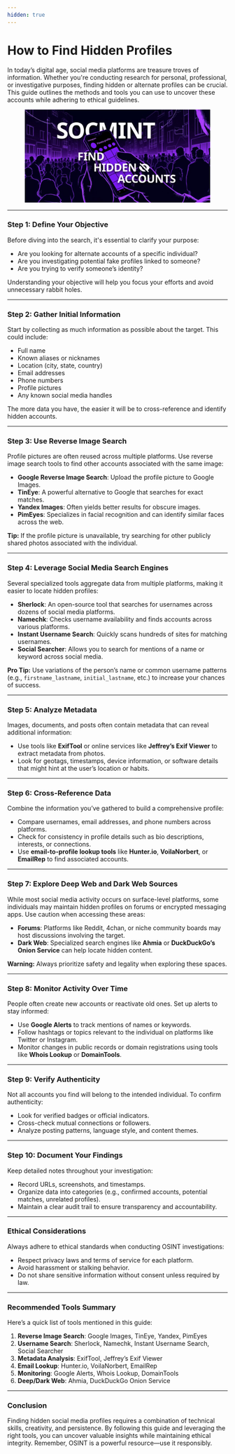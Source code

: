 ```yaml
---
hidden: true
---
```


# How to Find Hidden Profiles

In today’s digital age, social media platforms are treasure troves of information. Whether you're conducting research for personal, professional, or investigative purposes, finding hidden or alternate profiles can be crucial. This guide outlines the methods and tools you can use to uncover these accounts while adhering to ethical guidelines.

<figure><img src="../../.gitbook/assets/image (7).png" alt=""><figcaption></figcaption></figure>

***

### **Step 1: Define Your Objective**

Before diving into the search, it's essential to clarify your purpose:

* Are you looking for alternate accounts of a specific individual?
* Are you investigating potential fake profiles linked to someone?
* Are you trying to verify someone’s identity?

Understanding your objective will help you focus your efforts and avoid unnecessary rabbit holes.

***

### **Step 2: Gather Initial Information**

Start by collecting as much information as possible about the target. This could include:

* Full name
* Known aliases or nicknames
* Location (city, state, country)
* Email addresses
* Phone numbers
* Profile pictures
* Any known social media handles

The more data you have, the easier it will be to cross-reference and identify hidden accounts.

***

### **Step 3: Use Reverse Image Search**

Profile pictures are often reused across multiple platforms. Use reverse image search tools to find other accounts associated with the same image:

* **Google Reverse Image Search**: Upload the profile picture to Google Images.
* **TinEye**: A powerful alternative to Google that searches for exact matches.
* **Yandex Images**: Often yields better results for obscure images.
* **PimEyes**: Specializes in facial recognition and can identify similar faces across the web.

**Tip:** If the profile picture is unavailable, try searching for other publicly shared photos associated with the individual.

***

### **Step 4: Leverage Social Media Search Engines**

Several specialized tools aggregate data from multiple platforms, making it easier to locate hidden profiles:

* **Sherlock**: An open-source tool that searches for usernames across dozens of social media platforms.
* **Namechk**: Checks username availability and finds accounts across various platforms.
* **Instant Username Search**: Quickly scans hundreds of sites for matching usernames.
* **Social Searcher**: Allows you to search for mentions of a name or keyword across social media.

**Pro Tip:** Use variations of the person’s name or common username patterns (e.g., `firstname_lastname`, `initial_lastname`, etc.) to increase your chances of success.

***

### **Step 5: Analyze Metadata**

Images, documents, and posts often contain metadata that can reveal additional information:

* Use tools like **ExifTool** or online services like **Jeffrey’s Exif Viewer** to extract metadata from photos.
* Look for geotags, timestamps, device information, or software details that might hint at the user’s location or habits.

***

### **Step 6: Cross-Reference Data**

Combine the information you’ve gathered to build a comprehensive profile:

* Compare usernames, email addresses, and phone numbers across platforms.
* Check for consistency in profile details such as bio descriptions, interests, or connections.
* Use **email-to-profile lookup tools** like **Hunter.io**, **VoilaNorbert**, or **EmailRep** to find associated accounts.

***

### **Step 7: Explore Deep Web and Dark Web Sources**

While most social media activity occurs on surface-level platforms, some individuals may maintain hidden profiles on forums or encrypted messaging apps. Use caution when accessing these areas:

* **Forums**: Platforms like Reddit, 4chan, or niche community boards may host discussions involving the target.
* **Dark Web**: Specialized search engines like **Ahmia** or **DuckDuckGo’s Onion Service** can help locate hidden content.

**Warning:** Always prioritize safety and legality when exploring these spaces.

***

### **Step 8: Monitor Activity Over Time**

People often create new accounts or reactivate old ones. Set up alerts to stay informed:

* Use **Google Alerts** to track mentions of names or keywords.
* Follow hashtags or topics relevant to the individual on platforms like Twitter or Instagram.
* Monitor changes in public records or domain registrations using tools like **Whois Lookup** or **DomainTools**.

***

### **Step 9: Verify Authenticity**

Not all accounts you find will belong to the intended individual. To confirm authenticity:

* Look for verified badges or official indicators.
* Cross-check mutual connections or followers.
* Analyze posting patterns, language style, and content themes.

***

### **Step 10: Document Your Findings**

Keep detailed notes throughout your investigation:

* Record URLs, screenshots, and timestamps.
* Organize data into categories (e.g., confirmed accounts, potential matches, unrelated profiles).
* Maintain a clear audit trail to ensure transparency and accountability.

***

### **Ethical Considerations**

Always adhere to ethical standards when conducting OSINT investigations:

* Respect privacy laws and terms of service for each platform.
* Avoid harassment or stalking behavior.
* Do not share sensitive information without consent unless required by law.

***

### **Recommended Tools Summary**

Here’s a quick list of tools mentioned in this guide:

1. **Reverse Image Search**: Google Images, TinEye, Yandex, PimEyes
2. **Username Search**: Sherlock, Namechk, Instant Username Search, Social Searcher
3. **Metadata Analysis**: ExifTool, Jeffrey’s Exif Viewer
4. **Email Lookup**: Hunter.io, VoilaNorbert, EmailRep
5. **Monitoring**: Google Alerts, Whois Lookup, DomainTools
6. **Deep/Dark Web**: Ahmia, DuckDuckGo Onion Service

***

### Conclusion

Finding hidden social media profiles requires a combination of technical skills, creativity, and persistence. By following this guide and leveraging the right tools, you can uncover valuable insights while maintaining ethical integrity. Remember, OSINT is a powerful resource—use it responsibly.

